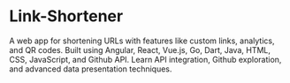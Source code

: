 # Link-Shortener
A web app for shortening URLs with features like custom links, analytics, and QR codes. Built using Angular, React, Vue.js, Go, Dart, Java, HTML, CSS, JavaScript, and Github API. Learn API integration, Github exploration, and advanced data presentation techniques.
